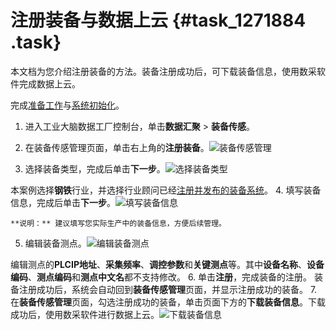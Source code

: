 # 注册装备与数据上云 {#task_1271884 .task}

本文档为您介绍注册装备的方法。装备注册成功后，可下载装备信息，使用数采软件完成数据上云。

完成[准备工作](cn.zh-CN/.md#)与[系统初始化](cn.zh-CN/.md#)。

1.  进入工业大脑数据工厂控制台，单击**数据汇聚** \> **装备传感**。
2.  在装备传感管理页面，单击右上角的**注册装备**。![装备传感管理](http://static-aliyun-doc.oss-cn-hangzhou.aliyuncs.com/assets/img/1054110/156706566952555_zh-CN.png)


3.  选择装备类型，完成后单击**下一步**。![选择装备类型](http://static-aliyun-doc.oss-cn-hangzhou.aliyuncs.com/assets/img/1054110/156706566952556_zh-CN.png)

 本案例选择**钢铁**行业，并选择行业顾问已经[注册并发布的装备系统](../../../../cn.zh-CN/快速开始-行业顾问/数据工厂/注册并发布装备系统.md#)。
4.  填写装备信息，完成后单击**下一步**。![填写装备信息](http://static-aliyun-doc.oss-cn-hangzhou.aliyuncs.com/assets/img/1054110/156706566952557_zh-CN.png)

 

    **说明：** 建议填写您实际生产中的装备信息，方便后续管理。

5.  编辑装备测点。![编辑装备测点](http://static-aliyun-doc.oss-cn-hangzhou.aliyuncs.com/assets/img/1054110/156706566952558_zh-CN.png)

 编辑测点的**PLCIP地址**、**采集频率**、**调控参数**和**关键测点**等。其中**设备名称**、**设备编码**、**测点编码**和**测点中文名**都不支持修改。
6.  单击**注册**，完成装备的注册。 装备注册成功后，系统会自动回到**装备传感管理**页面，并显示注册成功的装备。
7.  在**装备传感管理**页面，勾选注册成功的装备，单击页面下方的**下载装备信息**。下载成功后，使用数采软件进行数据上云。![下载装备信息](http://static-aliyun-doc.oss-cn-hangzhou.aliyuncs.com/assets/img/1054110/156706566952560_zh-CN.png)



